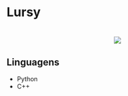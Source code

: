 <h1>Lursy<h1>
<p align="center">
  <img align="center" src="https://github-readme-stats.vercel.app/api/?username=Lursy&show_icons=true&title_color=fff&icon_color=30ff99&text_color=9f5&bg_color=222" />
</p>

<h2>Linguagens</h2>
<ul>
  <li>Python</li>
  <li>C++</li>
</ul>
